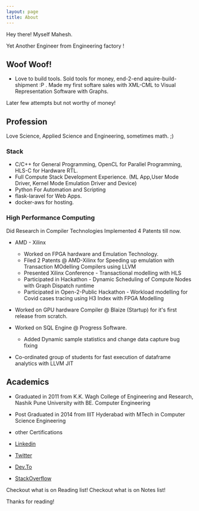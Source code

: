 ```yaml
---
layout: page
title: About
---
```


<p class="message">
Hey there!  
Myself Mahesh.
</p>
 
<p> Yet Another Engineer from Engineering factory ! </p>


## Woof Woof!
* Love to build tools. Sold tools for money, end-2-end aquire-build-shipment :P .
Made my first softare sales with XML-CML to Visual Representation Software with Graphs.

Later few attempts but not worthy of money!

## Profession
Love Science, Applied Science and Engineering, sometimes math. ;)

### Stack
* C/C++ for General Programming, OpenCL for Parallel Programming, HLS-C for Hardware RTL.
* Full Compute Stack Development Experience. (ML App,User Mode Driver, Kernel Mode Emulation Driver and Device)
* Python For Automation and Scripting
* flask-laravel for Web Apps.
* docker-aws for hosting.
 
### High Performance Computing
Did Research in Compiler Technologies Implemented 4 Patents till now. 
* AMD - Xilinx
  + Worked on FPGA hardware  and Emulation Technology.  
  + Filed 2 Patents @ AMD-Xilinx for Speeding up emulation with Transaction MOdelling Compilers using LLVM
  + Presented Xilinx Conference - Transactional modelling with HLS
  + Participated in Hackathon - Dynamic Scheduling of Compute Nodes with Graph Dispatch runtime
  + Participated in Open-2-Public Hackathon - Workload modelling for Covid cases tracing using H3 Index with FPGA Modelling

* Worked on GPU hardware Compiler @ Blaize (Startup) for it's first release from scratch.
* Worked on SQL Engine @ Progress Software.
  + Added Dynamic sample statistics and change data capture bug fixing
* Co-ordinated group of students for fast execution of dataframe analytics with LLVM JIT

## Academics
* Graduated in 2011 from K.K. Wagh College of Engineering and Research, Nashik Pune University with BE. Computer Engineering
* Post Graduated in 2014 from IIIT Hyderabad with MTech in Computer Science Engineering
* other Certifications

* [Linkedin](https://linkedin.com/maheshattarde)
* [Twitter](https://twitter.com/yehhochukahai)
* [Dev.To](https://dev.to/maheshattarde)
* [StackOverflow](https://stackoverflow.com/users/4021785/mahesh-attarde)

Checkout what is on Reading list!
Checkout what is on Notes list!

Thanks for reading!
